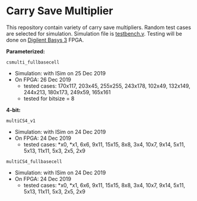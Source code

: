 # Carry Save Multiplier

This repository contain variety of carry save multipliers. Random test cases are selected for simulation. Simulation file is [testbench.v](blob/master/testbench.v). Testing will be done on [Digilent Basys 3](https://reference.digilentinc.com/reference/programmable-logic/basys-3/reference-manual) FPGA.

**Parameterized:**

`csmulti_fullbasecell`
  * Simulation: with ISim on 25 Dec 2019
  * On FPGA: 26 Dec 2019
    * tested cases: 170x117, 203x45,  255x255, 243x178, 102x49, 132x149, 244x213, 180x173, 249x59,  165x161
    * tested for bitsize =  8

**4-bit:**

`multiCS4_v1`
  * Simulation: with ISim on 24 Dec 2019
  * On FPGA: 24 Dec 2019
    * tested cases: \*x0, \*x1, 6x6, 9x11, 15x15, 8x8, 3x4, 10x7, 9x14, 5x11, 5x13, 11x11, 5x3, 2x5, 2x9

`multiCS4_fullbasecell`
  * Simulation: with ISim on 24 Dec 2019
  * On FPGA: 24 Dec 2019
    * tested cases: \*x0, \*x1, 6x6, 9x11, 15x15, 8x8, 3x4, 10x7, 9x14, 5x11, 5x13, 11x11, 5x3, 2x5, 2x9
